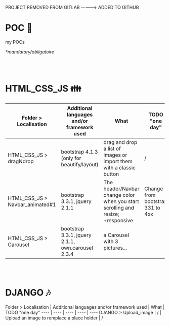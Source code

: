 PROJECT REMOVED FROM GITLAB -----> ADDED TO GITHUB



POC :thought_balloon:
=======

my POCs

_*mandatory/obligatoire_

<br/><br/>

HTML_CSS_JS :family:
=======

Folder > Localisation | Additional languages and/or framework used | What | TODO "one day"
 ---- | ---- | ---- | ----
HTML_CSS_JS > dragNdrop | bootstrap 4.1.3 (only for beautify/layout) | drag and drop a list of images or import them with a classic button | /
HTML_CSS_JS > Navbar_animated#1 | bootstrap 3.3.1, jquery 2.1.1 | The header/Navbar change color when you start scrolling and resize; +responsive | Change from bootstrap 331 to 4xx  
HTML_CSS_JS > Carousel | bootstrap 3.3.1, jquery 2.1.1, own.carousel 2.3.4 | a Carousel with 3 pictures...

<br/><br/>

DJANGO :notes:
=======

Folder > Localisation | Additional languages and/or framework used | What | TODO "one day"
---- | ---- | ---- | ---- | ----
DJANGO > Upload_image | / | Upload an image to remplace a place holder | /
